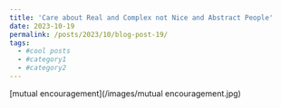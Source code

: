 ```yaml
---
title: 'Care about Real and Complex not Nice and Abstract People'
date: 2023-10-19
permalink: /posts/2023/10/blog-post-19/
tags:
  - #cool posts
  - #category1
  - #category2
---
```

[mutual encouragement](/images/mutual encouragement.jpg)